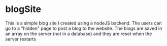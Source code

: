 # blogSite

This is a simple blog site I created using a nodeJS backend. The users can go to a "hidden" page to post a blog to the website. The blogs are saved in an array on the server (not in a database) and they are reset when the server restarts
